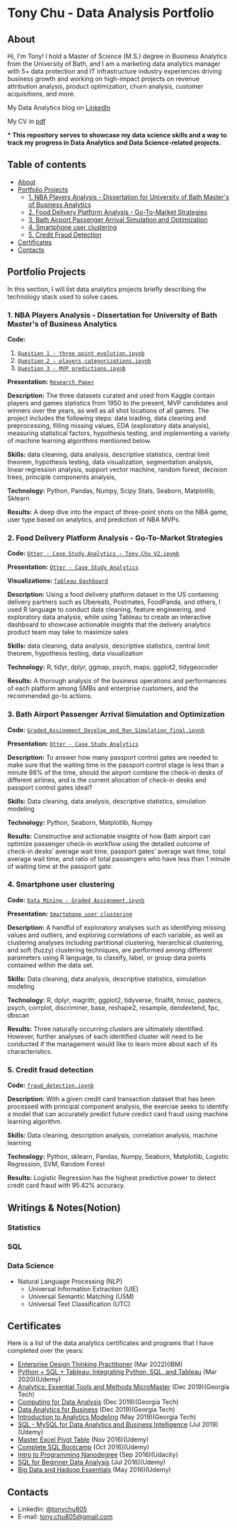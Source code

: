 # Tony Chu - Data Analysis Portfolio 

## About
Hi, I'm Tony! I hold a Master of Science (M.S.) degree in Business Analytics from the University of Bath, 
and I am a marketing data analytics manager with 5+ data protection and IT infrastructure industry experiences driving 
business growth and working on high-impact projects on revenue attribution analysis, product optimization, 
churn analysis, customer acquisitions, and more.

My Data Analytics blog on [LinkedIn](https://www.linkedin.com/in/tonychu805/)

My CV in [pdf](https://drive.google.com/file/d/1P81KU3X1V8isxEm174itsk_tJJQOasAi/view?usp=sharing)

<b>
* This repository serves to showcase my data science skills and a way to track my progress in Data Analytics and Data Science-related projects.
</b>

## Table of contents
- [About](#about)
- [Portfolio Projects](#portfolio-projects)
	+ [1. NBA Players Analysis - Dissertation for University of Bath Master's of Business Analytics](#1-nba-players-analysis---dissertation-for-university-of-bath-masters-of-business-analytics)
	+ [2. Food Delivery Platform Analysis - Go-To-Market Strategies](#2-food-delivery-platform-analysis---go-to-market-strategies)
	+ [3. Bath Airport Passenger Arrival Simulation and Optimization](#3-bath-airport-passenger-arrival-simulation-and-optimization)
	+ [4. Smartphone user clustering](#4-smartphone-user-clustering)
	+ [5. Credit Fraud Detection](#5-credit-fraud-detection)
- [Certificates](#certificates)
- [Contacts](#contacts)

## Portfolio Projects
In this section, I will list data analytics projects briefly describing the technology stack used to solve cases.

### 1. NBA Players Analysis - Dissertation for University of Bath Master's of Business Analytics
**Code:** 
1. [`Question 1 - three point evolution.ipynb`](https://github.com/tonychu805/NBA_Data_Analysis/blob/main/Question%201%20-%20three%20point%20evolution.ipynb)
2. [`Question 2 - players categorizations.ipynb`](https://github.com/tonychu805/NBA_Data_Analysis/blob/main/Question%202%20-%20players%20categorizations.ipynb)
3. [`Question 3 - MVP predictions.ipynb`](https://github.com/tonychu805/NBA_Data_Analysis/blob/main/Question%203%20-%20MVP%20predictions.ipynb)    

**Presentation:** [`Research Paper`](https://github.com/tonychu805/NBA_Data_Analysis/blob/main/Dissertation%20-%20Final%20dissertation.pdf)

**Description:** The three datasets curated and used from Kaggle contain players and games statistics from 1950 to the present, MVP candidates and winners over the years, as well as all shot locations of all games. The project includes the following steps: data loading, data cleaning and preprocessing, filling missing values, EDA (exploratory data analysis), measuring statistical factors, hypothesis testing, and implementing a variety of machine learning algorithms mentioned below.

**Skills:** data cleaning, data analysis, descriptive statistics, central limit theorem, hypothesis testing, data visualization, segmentation analysis, linear regression analysis, support vector machine, random forest, decision trees, principle components analysis,

**Technology:** Python, Pandas, Numpy, Scipy Stats, Seaborn, Matplotlib, Sklearn

**Results:** A deep dive into the impact of three-point shots on the NBA game, user type based on analytics, and prediction of NBA MVPs.  


### 2. Food Delivery Platform Analysis - Go-To-Market Strategies
**Code:** [`Otter - Case Study Analytics - Tony Chu V2.ipynb`](https://github.com/tonychu805/Food_Delivery_Platforms_Analysis/blob/main/Otter%20-%20Case%20Study%20Analytics%20-%20Tony%20Chu%20V2.ipynb)    

**Presentation:** [`Otter - Case Study Analytics`](https://docs.google.com/presentation/d/1fcv7K0vxSrBWxyRH99rtU1w3BD2VbsgeYe6uky-mt-I/edit?usp=sharing)

**Visualizations:** [`Tableau Dashboard`](https://public.tableau.com/app/profile/tony.chu3466/viz/OtterrestaurantanalysisV2/Dashboard1?publish=yes)

**Description:** Using a food delivery platform dataset in the US containing delivery partners such as Ubereats, Postmates, FoodPanda, and others, I used R language to conduct data cleaning, feature engineering, and exploratory data analysis, while using Tableau to create an interactive dashboard to showcase actionable insights that the delivery analytics product team may take to maximize sales

**Skills:** data cleaning, data analysis, descriptive statistics, central limit theorem, hypothesis testing, data visualization

**Technology:** R, tidyr, dplyr, ggmap, psych, maps, ggplot2, tidygeocoder

**Results:** A thorough analysis of the business operations and performances of each platform among SMBs and enterprise customers, and the recommended go-to actions.  

### 3. Bath Airport Passenger Arrival Simulation and Optimization
**Code:** [`Graded_Assignment_Develop_and_Run_Simulation_final.ipynb`](https://github.com/tonychu805/bath_airport_simulation/blob/main/Graded_Assignment_Develop_and_Run_Simulation_final.ipynb)    

**Presentation:** [`Otter - Case Study Analytics`](https://docs.google.com/presentation/d/1pn1hxxq-ltGTDHM2UDzShdar2B9wJSWtUuLzLInyePw/edit?usp=sharing)

**Description:** To answer how many passport control gates are needed to make sure that the waiting time in the passport control stage is less than a minute 98% of the time, should the airport combine the check-in desks of different airlines, and is the current allocation of check-in desks and passport control gates ideal?

**Skills:** Data cleaning, data analysis, descriptive statistics, simulation modeling

**Technology:** Python, Seaborn, Matplotlib, Numpy

**Results:** Constructive and actionable insights of how Bath airport can optimize passenger check-in workflow using the detailed outcome of check-in desks’ average wait time, passport gates’ average wait time, total average wait time, and ratio of total passengers who have less than 1 minute of waiting time at the passport gate. 

### 4. Smartphone user clustering
**Code:** [`Data Mining - Graded Assignment.ipynb`](https://github.com/tonychu805/smartphone_user_clustering/blob/main/Data%20Mining%20-%20Graded%20Assignment.ipynb)    

**Presentation:** [`Smartphone user clustering`](https://github.com/tonychu805/smartphone_user_clustering/blob/main/Data%20Mining%20-%20Graded%20Assignment.docx)

**Description:** A handful of exploratory analyses such as identifying missing values and outliers, and exploring correlations of each variable, as well as clustering analyses including partitional clustering, hierarchical clustering, and soft (fuzzy) clustering techniques, are performed among different parameters using R language, to classify, label, or group data points contained within the data set.

**Skills:** Data cleaning, data analysis, descriptive statistics, simulation modeling

**Technology:** R, dplyr, magrittr, ggplot2, tidyverse, finalfit, hmisc, pastecs, psych, corrplot, discriminer, base, reshape2, resample, dendextend, fpc, dbscan

**Results:** Three naturally occurring clusters are ultimately identified. However, further analyses of each identified cluster will need to be conducted if the management would like to learn more about each of its characteristics.

### 5. Credit fraud detection
**Code:** [`fraud_detection.ipynb`](https://github.com/tonychu805/credit_card_fraud_detection/blob/main/fraud_detection.ipynb)

**Description:** With a given credit card transaction dataset that has been processed with principal component analysis, the exercise seeks to identify a model that can accurately predict future credict card fraud using machine learning algorithm.

**Skills:** Data cleaning, description analysis, correlation analysis, machine learning

**Technology:** Python, sklearn, Pandas, Numpy, Seaborn, Matplotlib, Logistic Regression, SVM, Random Forest

**Results:** Logistic Regression has the highest predictive power to detect credit card fraud with 95.42% accuracy.



## Writings & Notes(Notion)

### Statistics

### SQL

### Data Science
- Natural Language Processing (NLP)
	- Universal Information Extraction (UIE)
 	- Universal Semantic Matching (USM)
  	- Universal Text Classification (UTC)  



## Certificates
Here is a list of the data analytics certificates and programs that I have completed over the years:
- [Enterprise Design Thinking Practitioner](https://www.credly.com/badges/22580781-6bd7-4c2b-a3bd-7bfdbfdb88d6/public_url) (Mar 2022)(IBM)
- [Python + SQL + Tableau: Integrating Python, SQL, and Tableau](https://www.udemy.com/certificate/UC-bdd36dc1-19d0-42e8-8e8e-7b66ca8e36b0/) (Mar 2020)(Udemy)
- [Analytics: Essential Tools and Methods MicroMaster](https://credentials.edx.org/credentials/6eb5a4245dcd4348ba175be67a07152c) (Dec 2019)(Georgia Tech)
- [Computing for Data Analysis](https://courses.edx.org/certificates/e771a69c972242ba9a78e06ad3974701) (Dec 2019)(Georgia Tech)
- [Data Analytics for Business](https://courses.edx.org/certificates/d83707bc38b54cacbc7283593b4c6a91) (Dec 2019)(Georgia Tech)
- [Introduction to Analytics Modeling](https://courses.edx.org/certificates/eeb48e32c0044448bccedacd50773eac) (May 2019)(Georgia Tech)
- [SQL - MySQL for Data Analytics and Business Intelligence](https://udemy-certificate.s3.amazonaws.com/pdf/UC-0BTWQELU.pdf) (Jul 2019)(Udemy)
- [Master Excel Pivot Table](https://www.udemy.com/certificate/UC-GJ31OB9G/) (Nov 2016)(Udemy)
- [Complete SQL Bootcamp](https://udemy-certificate.s3.amazonaws.com/pdf/UC-E05IGQ0Q.pdf) (Oct 2016)(Udemy)
- [Intro to Programming Nanodegree](https://confirm.udacity.com/WM9YRAFX) (Sep 2016)(Udacity)
- [SQL for Beginner Data Analysis](https://udemy-certificate.s3.amazonaws.com/pdf/UC-7OUXO2ZH.pdf) (Jul 2016)(Udemy)
- [Big Data and Hadoop Essentials](https://www.udemy.com/certificate/UC-IX3PT0YD/) (May 2016)(Udemy)



## Contacts
- LinkedIn: [@tonychu805](https://www.linkedin.com/in/tonychu805/)
- E-mail: tony.chu805@gmail.com

